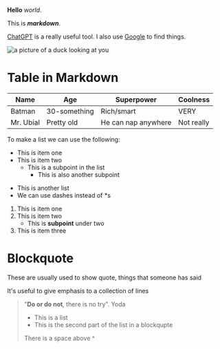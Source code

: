 **Hello** _world_.

This is **_markdown_**.

[ChatGPT](https://chat.openai.com) is a really useful tool. I also use [Google](https://www.google.com) to find things.

![a picture of a duck looking at you](https://i.redd.it/vr1x0betsbl51.jpg) 

# Table in Markdown 
 
Name      | Age          | Superpower  | Coolness
---       | ---          | ---         | ---
Batman    | 30-something |Rich/smart   | VERY
Mr. Ubial | Pretty old   | He can nap anywhere | Not really

To make a list we can use the following:

* This is item one
* This is item two
    * This is a subpoint in the list
        * This is also another subpoint 


- This is another list
- We can use dashes instead of *s

1. This is item one
2. This is item two
    - This is **subpoint** under two 
4. This is item three

# Blockquote 

These are usually used to show quote,
things that someone has said

It's useful to give emphasis to a
collection of lines

> "**Do or do not**, there is no try". 
> Yoda
> * This is a list 
> * This is the second part of the list in a blockqupte
>
> There is a space above ^

